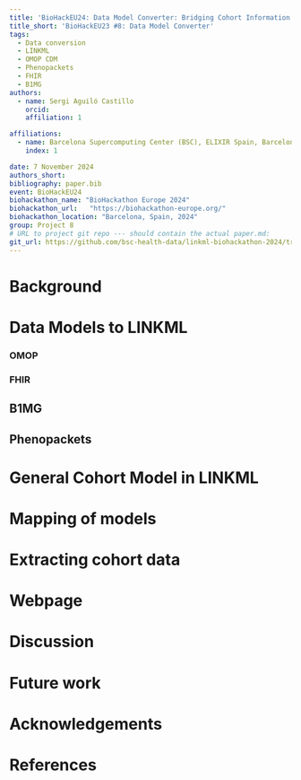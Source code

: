 ```yaml
---
title: 'BioHackEU24: Data Model Converter: Bridging Cohort Information Across Biomedical Data Models'
title_short: 'BioHackEU23 #8: Data Model Converter'
tags:
  - Data conversion
  - LINKML
  - OMOP CDM
  - Phenopackets
  - FHIR
  - B1MG
authors:
  - name: Sergi Aguiló Castillo
    orcid: 
    affiliation: 1

affiliations:
  - name: Barcelona Supercomputing Center (BSC), ELIXIR Spain, Barcelona, Spain
    index: 1

date: 7 November 2024
authors_short:
bibliography: paper.bib
event: BioHackEU24
biohackathon_name: "BioHackathon Europe 2024"
biohackathon_url:   "https://biohackathon-europe.org/"
biohackathon_location: "Barcelona, Spain, 2024"
group: Project 8
# URL to project git repo --- should contain the actual paper.md:
git_url: https://github.com/bsc-health-data/linkml-biohackathon-2024/tree/main
---
```


# Background

# Data Models to LINKML

### OMOP

### FHIR

## B1MG

## Phenopackets

# General Cohort Model in LINKML

# Mapping of models

# Extracting cohort data

# Webpage

# Discussion

# Future work

# Acknowledgements


# References

